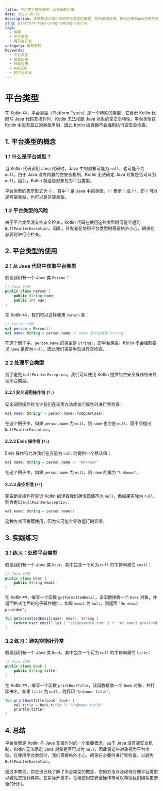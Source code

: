```yaml
---
title: 平台类型编程课程：从基础到高级
date: 2023-10-05
description: 本课程深入探讨不同平台类型的编程，包括桌面应用、移动应用和Web应用的开发，帮助你掌握跨平台开发的技能。
slug: platform-type-programming-course
tags:
  - 编程
  - 平台类型
  - 跨平台开发
category: 编程教程
keywords:
  - 平台类型
  - 桌面应用
  - 移动应用
  - Web应用
  - 跨平台开发
---
```


# 平台类型

在 Kotlin 中，平台类型（Platform Types）是一个特殊的类型，它表示 Kotlin 代码与 Java 代码互操作时，Kotlin 无法推断 Java 对象的空安全特性。平台类型在 Kotlin 中没有显式的类型声明，因此 Kotlin 编译器不会强制执行空安全检查。

## 1. 平台类型的概念

### 1.1 什么是平台类型？

当 Kotlin 代码调用 Java 代码时，Java 中的对象可能为 `null`，也可能不为 `null`。由于 Java 没有内置的空安全机制，Kotlin 无法确定 Java 对象是否可以为 `null`。因此，Kotlin 将这些对象视为平台类型。

平台类型的表示形式为 `T!`，其中 `T` 是 Java 中的类型。`T!` 表示 `T` 或 `T?`，即 `T` 可以是可空类型，也可以是非空类型。

### 1.2 平台类型的风险

由于平台类型没有空安全检查，Kotlin 代码在使用这些类型时可能会遇到 `NullPointerException`。因此，开发者在使用平台类型时需要格外小心，确保在必要时进行空检查。

## 2. 平台类型的使用

### 2.1 从 Java 代码中获取平台类型

假设我们有一个 Java 类 `Person`：

```java
// Java 代码
public class Person {
    public String name;
    public int age;
}
```

在 Kotlin 中，我们可以这样使用 `Person` 类：

```kotlin
// Kotlin 代码
val person = Person()
val name: String = person.name // name 是平台类型 String!
```

在这个例子中，`person.name` 的类型是 `String!`，即平台类型。Kotlin 不会强制要求 `name` 是否为 `null`，因此我们需要手动进行空检查。

### 2.2 处理平台类型

为了避免 `NullPointerException`，我们可以使用 Kotlin 提供的空安全操作符来处理平台类型。

#### 2.2.1 安全调用操作符 (`?.`)

安全调用操作符允许我们在调用方法或访问属性时进行空检查：

```kotlin
val name: String? = person.name?.toUpperCase()
```

在这个例子中，如果 `person.name` 为 `null`，则 `name` 也会是 `null`，而不会抛出 `NullPointerException`。

#### 2.2.2 Elvis 操作符 (`?:`)

Elvis 操作符允许我们在变量为 `null` 时提供一个默认值：

```kotlin
val name: String = person.name ?: "Unknown"
```

在这个例子中，如果 `person.name` 为 `null`，则 `name` 的值为 `"Unknown"`。

#### 2.2.3 非空断言 (`!!`)

非空断言操作符告诉 Kotlin 编译器我们确信该值不为 `null`，但如果实际为 `null`，则会抛出 `NullPointerException`：

```kotlin
val name: String = person.name!!
```

这种方式不推荐使用，因为它可能会导致运行时异常。

## 3. 实践练习

### 3.1 练习：处理平台类型

假设我们有一个 Java 类 `User`，其中包含一个可为 `null` 的字符串属性 `email`：

```java
// Java 代码
public class User {
    public String email;
}
```

在 Kotlin 中，编写一个函数 `getFormattedEmail`，该函数接收一个 `User` 对象，并返回格式化后的电子邮件地址。如果 `email` 为 `null`，则返回 `"No email provided"`。

```kotlin
fun getFormattedEmail(user: User): String {
    return user.email?.let { "$it@example.com" } ?: "No email provided"
}
```

### 3.2 练习：避免空指针异常

假设我们有一个 Java 类 `Book`，其中包含一个可为 `null` 的字符串属性 `title`：

```java
// Java 代码
public class Book {
    public String title;
}
```

在 Kotlin 中，编写一个函数 `printBookTitle`，该函数接收一个 `Book` 对象，并打印书名。如果 `title` 为 `null`，则打印 `"Unknown title"`。

```kotlin
fun printBookTitle(book: Book) {
    val title = book.title ?: "Unknown title"
    println(title)
}
```

## 4. 总结

平台类型是 Kotlin 与 Java 互操作时的一个重要概念。由于 Java 没有空安全机制，Kotlin 无法确定 Java 对象是否可以为 `null`，因此将这些对象视为平台类型。在使用平台类型时，我们需要格外小心，确保在必要时进行空检查，以避免 `NullPointerException`。

通过本教程，你应该已经了解了平台类型的概念、使用方法以及如何处理平台类型以避免空指针异常。在实际开发中，合理使用空安全操作符可以帮助我们编写更安全的代码。